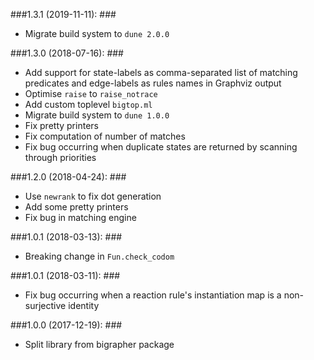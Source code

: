 ###1.3.1 (2019-11-11): ###

* Migrate build system to `dune 2.0.0`

###1.3.0 (2018-07-16): ###

* Add support for state-labels as comma-separated list of matching predicates
  and edge-labels as rules names in Graphviz output
* Optimise `raise` to `raise_notrace`
* Add custom toplevel `bigtop.ml`
* Migrate build system to `dune 1.0.0`
* Fix pretty printers
* Fix computation of number of matches
* Fix bug occurring when duplicate states are returned by scanning through
  priorities


###1.2.0 (2018-04-24): ###

* Use `newrank` to fix dot generation
* Add some pretty printers
* Fix bug in matching engine


###1.0.1 (2018-03-13): ###

* Breaking change in `Fun.check_codom` 


###1.0.1 (2018-03-11): ###

* Fix bug occurring when a reaction rule's instantiation map is a non-surjective
  identity


###1.0.0 (2017-12-19): ###

* Split library from bigrapher package
